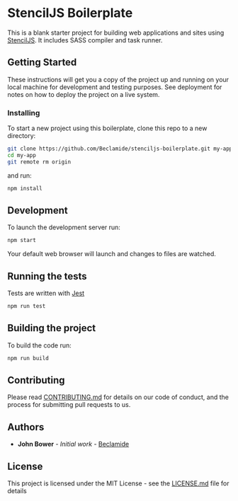 # StencilJS Boilerplate

This is a blank starter project for building web applications and sites using [StencilJS](https://stenciljs.com/). It includes SASS compiler and task runner.

## Getting Started

These instructions will get you a copy of the project up and running on your local machine for development and testing purposes. See deployment for notes on how to deploy the project on a live system.

### Installing

To start a new project using this boilerplate, clone this repo to a new directory:

```bash
git clone https://github.com/Beclamide/stenciljs-boilerplate.git my-app
cd my-app
git remote rm origin
```

and run:

```bash
npm install
```

## Development

To launch the development server run: 

```bash
npm start
```

Your default web browser will launch and changes to files are watched.


## Running the tests

Tests are written with [Jest](https://facebook.github.io/jest/)

```bash
npm run test
```


## Building the project

To build the code run: 

```bash
npm run build
```


## Contributing

Please read [CONTRIBUTING.md](https://gist.github.com/PurpleBooth/b24679402957c63ec426) for details on our code of conduct, and the process for submitting pull requests to us.


## Authors

* **John Bower** - *Initial work* - [Beclamide](https://github.com/Beclamide)


## License

This project is licensed under the MIT License - see the [LICENSE.md](LICENSE) file for details